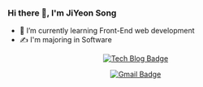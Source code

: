 ### Hi there 👋, I'm JiYeon Song

- 🌱 I’m currently learning Front-End web development
- ✍ I'm majoring in Software

<div align=center>
  
[![Tech Blog Badge](http://img.shields.io/badge/-Tech%20blog-black?style=flat-square&logo=github&link=https://songzzi.github.io/)](https://songzzi.github.io/)
  
[![Gmail Badge](https://img.shields.io/badge/Gmail-d14836?style=flat-square&logo=Gmail&logoColor=white&link=mailto:s1990626@gmail.com)](mailto:s1990626@gmail.com)
  
</div>
